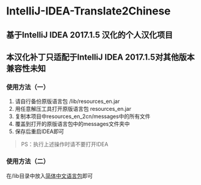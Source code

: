 # IntelliJ-IDEA-Translate2Chinese
## 基于IntelliJ IDEA 2017.1.5 汉化的个人汉化项目

## 本汉化补丁只适配于IntelliJ IDEA 2017.1.5对其他版本兼容性未知

### 使用方法（一）

1. 请自行备份原版语言包 /lib/resources_en.jar 
2. 用任意解压工具打开原版语言包 resources_en.jar 
3. 复制本项目中resources_en_2cn/messages中的所有文件 
4. 覆盖到打开的原版语言包中的messages文件夹中
5. 保存后重启IDEA即可

>PS：执行上述操作时请不要打开IDEA

### 使用方法（二）

在/lib目录中放入[简体中文语言包]()即可
